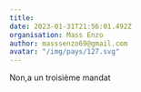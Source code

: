 ```yaml
---
title: 
date: 2023-01-31T21:56:01.492Z
organisation: Mass Enzo 
author: masssenzo69@gmail.com
avatar: "/img/pays/127.svg"
---
```


Non,a un troisième mandat 